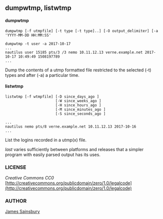 ## dumpwtmp, listwtmp

#### dumpwtmp
```
dumpwtmp [-f utmpfile] [-t type [-t type]..] [-O output_delimiter] [-a 'YYYY-MM-DD HH:MM:SS'

dumpwtmp -t user -a 2017-10-17
...
nautilus user 15185 pts/3 /3 nemo 10.11.12.13 verne.example.net 2017-10-17 10:49:49 1508197789
...

```
Dump the contents of a utmp formatted file restricted to the selected (-t)
types and after (-a) a particular time.


#### listwtmp
```
listwtmp [-f wtmpfile] [-D since_days_ago ]
                       [-W since_weeks_ago ]
                       [-H since_hours_ago ]
                       [-M since_minutes_ago ]
                       [-S since_seconds_ago ]

...
nautilus nemo pts/8 verne.example.net 10.11.12.13 2017-10-16
...

```
List the logins recorded in a utmp(x) file.

*last* varies sufficiently between platforms and releases that a simpler
program with easily parsed output has its uses.

### LICENSE
*Creative Commons CC0*
[http://creativecommons.org/publicdomain/zero/1.0/legalcode](http://creativecommons.org/publicdomain/zero/1.0/legalcode)

### AUTHOR
[James Sainsbury](mailto:toves@sdf.lonestar.org)

